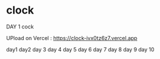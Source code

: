 # clock
DAY 1 cock

UPload on Vercel : https://clock-ivx0tz6z7.vercel.app

day1
day2
day 3
day 4
day 5
day 6
day 7
day 8
day 9
day 10
